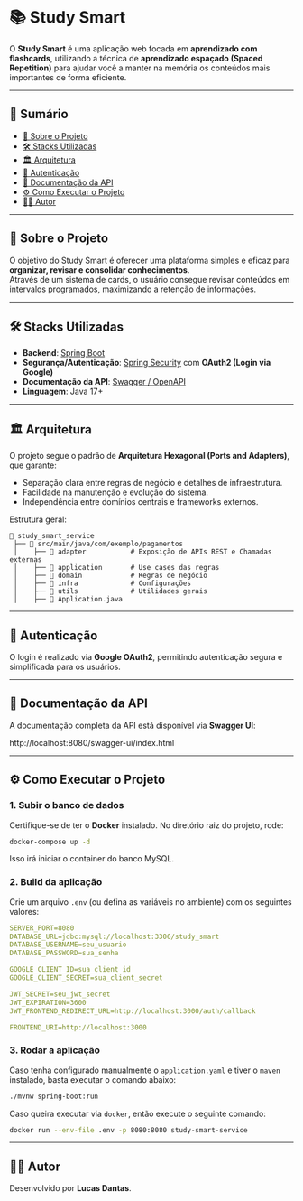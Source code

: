 # 📚 Study Smart

O **Study Smart** é uma aplicação web focada em **aprendizado com flashcards**, utilizando a técnica de **aprendizado espaçado (Spaced Repetition)** para ajudar você a manter na memória os conteúdos mais importantes de forma eficiente.

---

## 📑 Sumário
- [🚀 Sobre o Projeto](#-sobre-o-projeto)
- [🛠️ Stacks Utilizadas](#️-stacks-utilizadas)
- [🏛️ Arquitetura](#-arquitetura)
- [🔑 Autenticação](#-autenticação)
- [📖 Documentação da API](#-documentação-da-api)
- [⚙️ Como Executar o Projeto](#️-como-executar-o-projeto)
- [👨‍💻 Autor](#-autor)

---

## 🚀 Sobre o Projeto
O objetivo do Study Smart é oferecer uma plataforma simples e eficaz para **organizar, revisar e consolidar conhecimentos**.  
Através de um sistema de cards, o usuário consegue revisar conteúdos em intervalos programados, maximizando a retenção de informações.

---

## 🛠️ Stacks Utilizadas
- **Backend**: [Spring Boot](https://spring.io/projects/spring-boot)
- **Segurança/Autenticação**: [Spring Security](https://spring.io/projects/spring-security) com **OAuth2 (Login via Google)**
- **Documentação da API**: [Swagger / OpenAPI](https://swagger.io/)
- **Linguagem**: Java 17+

---

## 🏛️ Arquitetura
O projeto segue o padrão de **Arquitetura Hexagonal (Ports and Adapters)**, que garante:
- Separação clara entre regras de negócio e detalhes de infraestrutura.
- Facilidade na manutenção e evolução do sistema.
- Independência entre domínios centrais e frameworks externos.

Estrutura geral:
```
📂 study_smart_service
 ├── 📂 src/main/java/com/exemplo/pagamentos
 │    ├── 📂 adapter           # Exposição de APIs REST e Chamadas externas
 │    ├── 📂 application       # Use cases das regras
 │    ├── 📂 domain            # Regras de negócio
 │    ├── 📂 infra             # Configurações
 │    ├── 📂 utils             # Utilidades gerais
 │    ├── 📄 Application.java
```
---

## 🔑 Autenticação
O login é realizado via **Google OAuth2**, permitindo autenticação segura e simplificada para os usuários.

---

## 📖 Documentação da API
A documentação completa da API está disponível via **Swagger UI**:

http://localhost:8080/swagger-ui/index.html

---

## ⚙️ Como Executar o Projeto

### 1. Subir o banco de dados
Certifique-se de ter o **Docker** instalado. No diretório raiz do projeto, rode:

```bash
docker-compose up -d
```

Isso irá iniciar o container do banco MySQL.

### 2. Build da aplicação
Crie um arquivo `.env` (ou defina as variáveis no ambiente) com os seguintes valores:

```yaml
SERVER_PORT=8080
DATABASE_URL=jdbc:mysql://localhost:3306/study_smart
DATABASE_USERNAME=seu_usuario
DATABASE_PASSWORD=sua_senha

GOOGLE_CLIENT_ID=sua_client_id
GOOGLE_CLIENT_SECRET=sua_client_secret

JWT_SECRET=seu_jwt_secret
JWT_EXPIRATION=3600
JWT_FRONTEND_REDIRECT_URL=http://localhost:3000/auth/callback

FRONTEND_URI=http://localhost:3000
```

### 3. Rodar a aplicação

Caso tenha configurado manualmente o `application.yaml` e tiver o `maven` instalado, basta executar o comando abaixo:

```bash
./mvnw spring-boot:run
```

Caso queira executar via `docker`, então execute o seguinte comando:

```bash
docker run --env-file .env -p 8080:8080 study-smart-service
```

---

## 👨‍💻 Autor
Desenvolvido por **Lucas Dantas**.
